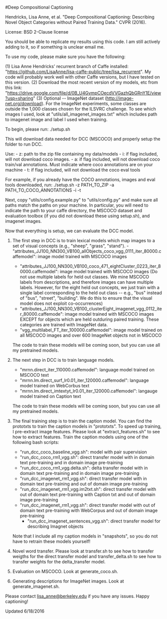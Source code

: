 #Deep Compositional Captioning

Hendricks, Lisa Anne, et al. "Deep Compositional Captioning: Describing Novel Object Categories without Paired Training Data." CVPR (2016).

License: BSD 2-Clause license

You should be able to replicate my results using this code.  I am still actively adding to it, so if something is unclear email me.

To use my code, please make sure you have the following: 

(1) Lisa Anne Hendricks' recurrent branch of Caffe installed: "https://github.com/LisaAnne/lisa-caffe-public/tree/lisa_recurrent".  My code will probably work well with other Caffe versions, but I have tested on this version.
(2) Download the most recent version of my models, etc from this link: "https://drive.google.com/file/d/0B_U4GvmpCOecdVVGazhQbGRnY1E/view?usp=sharing"
(3) Optional -- ImageNet dataset (http://image-net.org/download).  For the ImageNet experiments, some classes are outside the 1,000 classes chosen for the ILSVRC challenge. To see which images I used, look at "utils/all_imagenet_images.txt" which includes path to imagenet image and label I used when training.

To begin, please run: ./setup.sh

This will download data needed for DCC (MSCOCO) and properly setup the folder to run DCC. 

Use:
	- z: path to the zip file containing my data/models
	- i: if flag included, will not download coco images.
        - a: if flag included, will not download coco train/val annotations.  Must indicate where coco annotations are on your machine
        - t: if flag included, will not download the coco eval tools

For example, if you already have the COCO annotations, images and eval tools downloaded, run:
	./setup.sh -z PATH_TO_ZIP -a PATH_TO_COCO_ANNOTATIONS -i -t

Next, copy "utils/config.example.py" to "utils/config.py" and make sure all paths match the paths on your machine.  In particular, you will need to indicate the path to your caffe directory, the MSCOCO dataset and evaluation toolbox (if you did not download these using setup.sh), and imagenet images.

Now that everything is setup, we can evaluate the DCC model.

1.  The first step in DCC is to train lexical models which map images to a set of visual concepts (e.g., "sheep", "grass", "stand").
        - "attributes_JJ100_NN300_VB100_allObjects_coco_vgg_0111_iter_80000.caffemodel": image model trained with MSCOCO images
	- "attributes_JJ100_NN300_VB100_coco_471_eightCluster_0223_iter_80000.caffemodel": image model trained with MSCOCO images (Do not use multiple labels for held out classes.  We mine MSCOCO labels from descriptions, and therefore images can have multiple labels.  However, for the eight held out concepts, we just train with a single label corresponding to the held out class -- e.g., "bus" instead of "bus", "street", "building".  We do this to ensure that the visual model does not exploit co-occurrences)
	- "attributes_JJ100_NN300_VB100_clusterEight_imagenet_vgg_0112_iter_80000.caffemode": image model trained with MSCOCO images EXCEPT for objects which are held outduring paired training.  These categories are trained with ImageNet data.
	- "vgg_multilabel_FT_iter_100000.caffemodel":  image model trained on all MSCOCO images and over 600 ImageNet objects not in MSCOCO

	The code to train these models will be coming soon, but you can use all my pretrained models. 

2.  The next step in DCC is to train language models.
	- "mrnn.direct_iter_110000.caffemodel": language model trained on MSCOCO text
	- "mrnn.lm.direct_surf_lr0.01_iter_120000.caffemodel": language model trained on WebCorbus text
	- "mrnn.lm.direct_imtextyt_lr0.01_iter_120000.caffemodel": langauge model trained on Caption text

	The code to train these models will be coming soon, but you can use all my pretrained models. 
 
3.  The final training step is to train the caption model.  You can find the prototxts to train the caption models in "prototxts".  To speed up training, I pre-extract image features.  Please look at "extract_features.sh" to see how to extract features.  Train the caption models using one of the following bash scripts:
	- "run_dcc_coco_baseline_vgg.sh": model with pair supervision
	- "run_dcc_coco_rm1_vgg.sh": direct transfer model with in domain text pre-training and in domain image pre-training
	- "run_dcc_coco_rm1_vgg.delta.sh": delta transfer model with in domain text pre-training and in domain image pre-training
	- "run_dcc_imagenet_rm1_vgg.sh": direct transfer model with in domain text pre-training and out of domain image pre-training
	- "run_dcc_imagenet_rm1_vgg.im2txt.sh": direct transfer model with out of domain text pre-training with Caption txt and out of domain image pre-training
	- "run_dcc_imagenet_rm1_vgg.sh": direct transfer model with out of domain text pre-training with WebCorpus and out of domain image pre-training
        - "run_dcc_imagenet_sentences_vgg.sh": direct transfer model for describing Imagnet objects

    Note that I include all my caption models in "snapshots", so you do not have to retrain these models yourself!

4.  Novel word transfer.  Please look at transfer.sh to see how to transfer weigths for the direct transfer model and transfer_delta.sh to see how to transfer weights for the delta_transfer model.

5.  Evaluation on MSCOCO.  Look at generate_coco.sh.

6.  Generating descriptions for ImageNet images.  Look at generate_imagenet.sh.

Please contact lisa_anne@berkeley.edu if you have any issues.  Happy captioning!

Updated 6/18/2016
